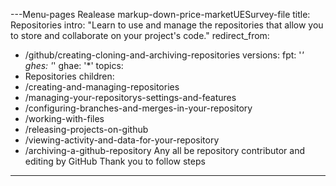 ---Menu-pages
Realease markup-down-price-marketUESurvey-file
title: Repositories
intro: "Learn to use and manage the repositories that allow you to store and collaborate on your project's code."
redirect_from:
  - /github/creating-cloning-and-archiving-repositories
versions:
  fpt: '*'
  ghes: '*'
  ghae: '*'
topics:
  - Repositories
children:
  - /creating-and-managing-repositories
  - /managing-your-repositorys-settings-and-features
  - /configuring-branches-and-merges-in-your-repository
  - /working-with-files
  - /releasing-projects-on-github
  - /viewing-activity-and-data-for-your-repository
  - /archiving-a-github-repository
Any all be repository contributor and editing by GitHub
Thank you to follow steps
---

